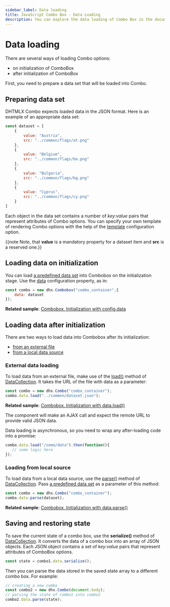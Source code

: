 ```yaml
---
sidebar_label: Data loading 
title: JavaScript Combo Box - Data Loading 
description: You can explore the data loading of Combo Box in the documentation of the DHTMLX JavaScript UI library. Browse developer guides and API reference, try out code examples and live demos, and download a free 30-day evaluation version of DHTMLX Suite 7.
---
```


# Data loading

There are several ways of loading Combo options:

- on initialization of ComboBox
- after initialization of ComboBox

First, you need to prepare a data set that will be loaded into Combo.

## Preparing data set

DHTMLX Combo expects loaded data in the JSON format. Here is an example of an appropriate data set:

~~~js
const dataset = [
    {
        value: "Austria",
        src: "../common/flags/at.png"
    },
    {
        value: "Belgium",
        src: "../common/flags/be.png"
    },
    {
        value: "Bulgaria",
        src: "../common/flags/bg.png"
    },
    {
        value: "Cyprus",
        src: "../common/flags/cy.png"
    }
]
~~~

Each object in the data set contains a number of *key:value* pairs that represent attributes of Combo options. 
You can specify your own template of rendering Combo options with the help of the [template](combobox/api/combobox_template_config.md) configuration option.

{{note Note, that **value** is a mandatory property for a dataset item and **src** is a reserved one.}}

## Loading data on initialization

You can load [a predefined data set](#preparing-data-set) into Combobox on the initialization stage. Use the [data](combobox/api/combobox_data_config.md) configuration property, as in:

~~~js
const combo = new dhx.Combobox("combo_container",{
    data: dataset
});
~~~

**Related sample**: [Combobox. Initialization with config.data](https://snippet.dhtmlx.com/8bsb9dji)

## Loading data after initialization

There are two ways to load data into Combobox after its initialization:

- [from an external file](#external-data-loading)
- [from a local data source](#loading-from-local-source)

### External data loading

To load data from an external file, make use of the [load()](data_collection/api/datacollection_load_method.md) method of [DataCollection](data_collection.md). It takes the URL of the file with data as a parameter:

~~~js
const combo = new dhx.Combo("combo_container");
combo.data.load("../common/dataset.json");
~~~

**Related sample**: [Combobox. Initialization with data.load()](https://snippet.dhtmlx.com/69jnq5cn)

The component will make an AJAX call and expect the remote URL to provide valid JSON data.

Data loading is asynchronous, so you need to wrap any after-loading code into a promise:

~~~js
combo.data.load("/some/data").then(function(){
   // some logic here
});
~~~

### Loading from local source

To load data from a local data source, use the [parse()](data_collection/api/datacollection_parse_method.md) method of [DataCollection](data_collection.md). Pass [a predefined data set](#preparing-data-set) as a parameter of this method:

~~~js
const combo = new dhx.Combo("combo_container");
combo.data.parse(dataset);
~~~

**Related sample**: [Combobox. Initialization with data.parse()](https://snippet.dhtmlx.com/d2y5yf46)

## Saving and restoring state

To save the current state of a combo box, use the **serialize()** method of [DataCollection](data_collection.md). It converts the data of a combo box into an array of JSON objects.
Each JSON object contains a set of *key:value* pairs that represent attributes of ComboBox options.

~~~js
const state = combo1.data.serialize();
~~~

Then you can parse the data stored in the saved state array to a different combo box. For example:

~~~js
// creating a new combo
const combo2 = new dhx.Combo(document.body);
// parsing the state of combo1 into combo2
combo2.data.parse(state);
~~~
